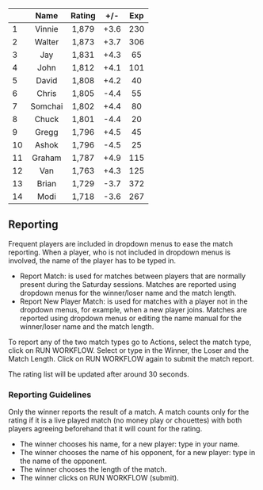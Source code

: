 | |Name|Rating|+/-|Exp|
|-|:--:|:----:|:-:|:-:|
|1|Vinnie|1,879|+3.6|230|
|2|Walter|1,873|+3.7|306|
|3|Jay|1,831|+4.3|65|
|4|John|1,812|+4.1|101|
|5|David|1,808|+4.2|40|
|6|Chris|1,805|-4.4|55|
|7|Somchai|1,802|+4.4|80|
|8|Chuck|1,801|-4.4|20|
|9|Gregg|1,796|+4.5|45|
|10|Ashok|1,796|-4.5|25|
|11|Graham|1,787|+4.9|115|
|12|Van|1,763|+4.3|125|
|13|Brian|1,729|-3.7|372|
|14|Modi|1,718|-3.6|267|

 

## Reporting

Frequent players are included in dropdown menus to ease the match reporting.
When a player, who is not included in dropdown menus is involved, the name of the player has to be typed in.

- Report Match:  is used for matches between players that are normally present during the Saturday sessions.
Matches are reported using dropdown menus for the winner/loser name and the match length.
- Report New Player Match:  is used for matches with a player not in the dropdown menus, for example, when a new player joins.
Matches are reported using dropdown menus or editing the name manual for the winner/loser name and the match length.

To report any of the two match types go to Actions, select the match type, click on RUN WORKFLOW.
Select or type in the Winner, the Loser and the Match Length.
Click on RUN WORKFLOW again to submit the match report.

The rating list will be updated after around 30 seconds.

### Reporting Guidelines

Only the winner reports the result of a match.
A match counts only for the rating if it is a live played match (no money play or chouettes)
with both players agreeing beforehand that it will count for the rating.

- The winner chooses his name, for a new player: type in your name.
- The winner chooses the name of his opponent, for a new player: type in the name of the opponent.
- The winner chooses the length of the match.
- The winner clicks on RUN WORKFLOW (submit).
